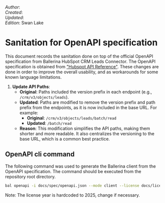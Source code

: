 _Author_:  <!-- TODO: Add author name --> \
_Created_: <!-- TODO: Add date --> \
_Updated_: <!-- TODO: Add date --> \
_Edition_: Swan Lake

# Sanitation for OpenAPI specification

This document records the sanitation done on top of the official OpenAPI specification from Ballerina HubSpot CRM Leads Connector. 
The OpenAPI specification is obtained from ["Hubspot API Reference"](https://github.com/HubSpot/HubSpot-public-api-spec-collection/blob/402616baec042e147306b92cd551b84d44708127/PublicApiSpecs/CRM/Leads/Rollouts/424/v3/leads.json).
These changes are done in order to improve the overall usability, and as workarounds for some known language limitations.

[//]: # (TODO: Add sanitation details)
1. **Update API Paths**:
   - **Original**: Paths included the version prefix in each endpoint (e.g., `/crm/v3/objects/leads`).
   - **Updated**: Paths are modified to remove the version prefix and path prefix from the endpoints, as it is now included in the base URL. For example:
     - **Original**: `/crm/v3/objects/leads/batch/read`
     - **Updated**: `/batch/read`
   - **Reason**: This modification simplifies the API paths, making them shorter and more readable. It also centralizes the versioning to the base URL, which is a common best practice.


## OpenAPI cli command

The following command was used to generate the Ballerina client from the OpenAPI specification. The command should be executed from the repository root directory.

```bash
bal openapi -i docs/spec/openapi.json --mode client --license docs/license.txt -o ballerina
```
Note: The license year is hardcoded to 2025, change if necessary.
